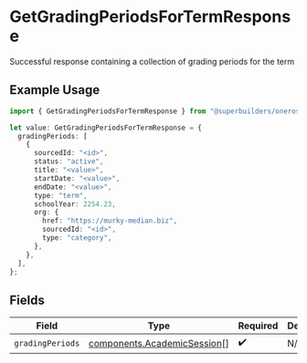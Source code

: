 # GetGradingPeriodsForTermResponse

Successful response containing a collection of grading periods for the term

## Example Usage

```typescript
import { GetGradingPeriodsForTermResponse } from "@superbuilders/oneroster/models/operations";

let value: GetGradingPeriodsForTermResponse = {
  gradingPeriods: [
    {
      sourcedId: "<id>",
      status: "active",
      title: "<value>",
      startDate: "<value>",
      endDate: "<value>",
      type: "term",
      schoolYear: 2254.23,
      org: {
        href: "https://murky-median.biz",
        sourcedId: "<id>",
        type: "category",
      },
    },
  ],
};
```

## Fields

| Field                                                                      | Type                                                                       | Required                                                                   | Description                                                                |
| -------------------------------------------------------------------------- | -------------------------------------------------------------------------- | -------------------------------------------------------------------------- | -------------------------------------------------------------------------- |
| `gradingPeriods`                                                           | [components.AcademicSession](../../models/components/academicsession.md)[] | :heavy_check_mark:                                                         | N/A                                                                        |